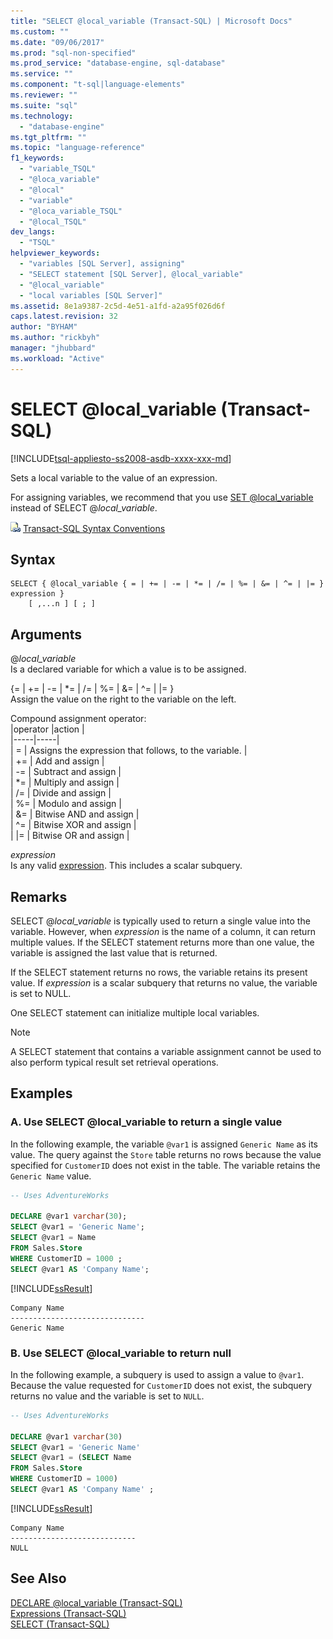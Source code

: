 ```yaml
---
title: "SELECT @local_variable (Transact-SQL) | Microsoft Docs"
ms.custom: ""
ms.date: "09/06/2017"
ms.prod: "sql-non-specified"
ms.prod_service: "database-engine, sql-database"
ms.service: ""
ms.component: "t-sql|language-elements"
ms.reviewer: ""
ms.suite: "sql"
ms.technology: 
  - "database-engine"
ms.tgt_pltfrm: ""
ms.topic: "language-reference"
f1_keywords: 
  - "variable_TSQL"
  - "@loca_variable"
  - "@local"
  - "variable"
  - "@loca_variable_TSQL"
  - "@local_TSQL"
dev_langs: 
  - "TSQL"
helpviewer_keywords: 
  - "variables [SQL Server], assigning"
  - "SELECT statement [SQL Server], @local_variable"
  - "@local_variable"
  - "local variables [SQL Server]"
ms.assetid: 8e1a9387-2c5d-4e51-a1fd-a2a95f026d6f
caps.latest.revision: 32
author: "BYHAM"
ms.author: "rickbyh"
manager: "jhubbard"
ms.workload: "Active"
---
```

# SELECT @local_variable (Transact-SQL)
[!INCLUDE[tsql-appliesto-ss2008-asdb-xxxx-xxx-md](../../includes/tsql-appliesto-ss2008-asdb-xxxx-xxx-md.md)]

  Sets a local variable to the value of an expression.  
  
 For assigning variables, we recommend that you use [SET @local_variable](../../t-sql/language-elements/set-local-variable-transact-sql.md) instead of SELECT @*local_variable*.  
  
 ![Topic link icon](../../database-engine/configure-windows/media/topic-link.gif "Topic link icon") [Transact-SQL Syntax Conventions](../../t-sql/language-elements/transact-sql-syntax-conventions-transact-sql.md)  
  
## Syntax  
  
```  
SELECT { @local_variable { = | += | -= | *= | /= | %= | &= | ^= | |= } expression } 
    [ ,...n ] [ ; ]  
```  
  
## Arguments  
@*local_variable*  
 Is a declared variable for which a value is to be assigned.  
  
{= | += | -= | \*= | /= | %= | &= | ^= | |= }   
Assign the value on the right to the variable on the left.  
  
Compound assignment operator:  
  |operator |action |   
  |-----|-----|  
  | = | Assigns the expression that follows, to the variable. |  
  | += | Add and assign |   
  | -= | Subtract and assign |  
  | \*= | Multiply and assign |  
  | /= | Divide and assign |  
  | %= | Modulo and assign |  
  | &= | Bitwise AND and assign |  
  | ^= | Bitwise XOR and assign |  
  | \|= | Bitwise OR and assign |  
  
 *expression*  
 Is any valid [expression](../../t-sql/language-elements/expressions-transact-sql.md). This includes a scalar subquery.  
  
## Remarks  
 SELECT @*local_variable* is typically used to return a single value into the variable. However, when *expression* is the name of a column, it can return multiple values. If the SELECT statement returns more than one value, the variable is assigned the last value that is returned.  
  
 If the SELECT statement returns no rows, the variable retains its present value. If *expression* is a scalar subquery that returns no value, the variable is set to NULL.  
  
 One SELECT statement can initialize multiple local variables.  
  
> [!NOTE]  
>  A SELECT statement that contains a variable assignment cannot be used to also perform typical result set retrieval operations.  
  
## Examples  
  
### A. Use SELECT @local_variable to return a single value  
 In the following example, the variable `@var1` is assigned `Generic Name` as its value. The query against the `Store` table returns no rows because the value specified for `CustomerID` does not exist in the table. The variable retains the `Generic Name` value.  
  
```sql  
-- Uses AdventureWorks    
  
DECLARE @var1 varchar(30);         
SELECT @var1 = 'Generic Name';         
SELECT @var1 = Name         
FROM Sales.Store         
WHERE CustomerID = 1000 ;        
SELECT @var1 AS 'Company Name';  
```  
  
 [!INCLUDE[ssResult](../../includes/ssresult-md.md)]  
  
 ```  
 Company Name  
 ------------------------------  
 Generic Name  
 ```  
  
### B. Use SELECT @local_variable to return null  
 In the following example, a subquery is used to assign a value to `@var1`. Because the value requested for `CustomerID` does not exist, the subquery returns no value and the variable is set to `NULL`.  
  
```sql  
-- Uses AdventureWorks  
  
DECLARE @var1 varchar(30)   
SELECT @var1 = 'Generic Name'   
SELECT @var1 = (SELECT Name   
FROM Sales.Store   
WHERE CustomerID = 1000)   
SELECT @var1 AS 'Company Name' ;  
```  
  
 [!INCLUDE[ssResult](../../includes/ssresult-md.md)]  
  
```  
Company Name  
----------------------------  
NULL  
```  
  
## See Also  
 [DECLARE @local_variable &#40;Transact-SQL&#41;](../../t-sql/language-elements/declare-local-variable-transact-sql.md)   
 [Expressions &#40;Transact-SQL&#41;](../../t-sql/language-elements/expressions-transact-sql.md)   
 [SELECT &#40;Transact-SQL&#41;](../../t-sql/queries/select-transact-sql.md)  
  
  
